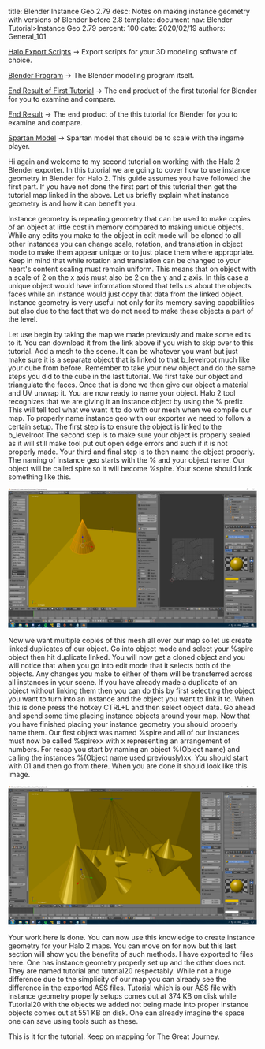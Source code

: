 title:      Blender Instance Geo 2.79
desc:       Notes on making instance geometry with versions of Blender before 2.8
template:   document
nav:        Blender Tutorial>Instance Geo 2.79
percent:    100
date:       2020/02/19
authors:    General_101

[Halo Export Scripts](http://www.h2maps.net/Tools/PC/Export%20Scripts/Halo_Export.7z) -> Export scripts for your 3D modeling software of choice.

[Blender Program](https://www.blender.org/) -> The Blender modeling program itself.

[End Result of First Tutorial](http://www.h2maps.net/Sources/H2EK%20Source/Manual/Blender/Tutorial.blend) -> The end product of the first tutorial for Blender for you to examine and compare.

[End Result](http://www.h2maps.net/Sources/H2EK%20Source/Manual/Blender/Tutorial2.blend) -> The end product of the this tutorial for Blender for you to examine and compare.

[Spartan Model](http://www.h2maps.net/Sources/H2EK%20Source/Manual/Blender/Spartan.zip) -> Spartan model that should be to scale with the ingame player.

Hi again and welcome to my second tutorial on working with the Halo 2 Blender exporter. 
In this tutorial we are going to cover how to use instance geometry in Blender for Halo 2. This guide assumes you have followed the first part.
If you have not done the first part of this tutorial then get the tutorial map linked in the above. Let us briefly explain what instance geometry is and how it can benefit you.

Instance geometry is repeating geometry that can be used to make copies of an object at little cost in memory compared to making unique objects.
While any edits you make to the object in edit mode will be cloned to all other instances you can change scale, rotation, and translation in object mode to make them appear unique or to just place them where appropriate.
Keep in mind that while rotation and translation can be changed to your heart's content scaling must remain uniform. This means that on object with a scale of 2 on the x axis must also be 2 on the y and z axis.
In this case a unique object would have information stored that tells us about the objects faces while an instance would just copy that data from the linked object.
Instance geometry is very useful not only for its memory saving capabilities but also due to the fact that we do not need to make these objects a part of the level.

Let use begin by taking the map we made previously and make some edits to it. You can download it from the link above if you wish to skip over to this tutorial.
Add a mesh to the scene. It can be whatever you want but just make sure it is a separate object that is linked to that b_levelroot much like your cube from before. 
Remember to take your new object and do the same steps you did to the cube in the last tutorial. We first take our object and triangulate the faces. Once that is done we then give our object a material and UV unwrap it.
You are now ready to name your object. Halo 2 tool recognizes that we are giving it an instance object by using the % prefix. This will tell tool what we want it to do with our mesh when we compile our map.
To properly name instance geo with our exporter we need to follow a certain setup.
The first step is to ensure the object is linked to the b_levelroot
The second step is to make sure your object is properly sealed as it will still make tool put out open edge errors and such if it is not properly made.
Your third and final step is to then name the object properly. The naming of instance geo starts with the % and your object name. Our object will be called spire so it will become %spire.
Your scene should look something like this.

![](assets\2.79\2A.png)

Now we want multiple copies of this mesh all over our map so let us create linked duplicates of our object. Go into object mode and select your %spire object then hit duplicate linked. You will now get a cloned object and you will notice that when you go into edit mode that it selects both of the objects.
Any changes you make to either of them will be transferred across all instances in your scene. If you have already made a duplicate of an object without linking them then you can do this by first selecting the object you want to turn into an instance and the object you want to link it to.
When this is done press the hotkey CTRL+L and then select object data. Go ahead and spend some time placing instance objects around your map.
Now that you have finished placing your instance geometry you should properly name them. Our first object was named %spire and all of our instances must now be called %spirexx with x representing an arrangement of numbers.
For recap you start by naming an object %(Object name) and calling the instances %(Object name used previously)xx. You should start with 01 and then go from there.
When you are done it should look like this image.

![](assets\2.79\2B.png)

Your work here is done. You can now use this knowledge to create instance geometry for your Halo 2 maps. You can move on for now but this last section will show you the benefits of such methods. I have exported to files here.
One has instance geometry properly set up and the other does not. They are named tutorial and tutorial20 respectably. While not a huge difference due to the simplicity of our map you can already see the difference in the exported ASS files.
Tutorial which is our ASS file with instance geometry properly setups comes out at 374 KB on disk while Tutorial20 with the objects we added not being made into proper instance objects comes out at 551 KB on disk. One can already imagine the space one can save using tools such as these.

This is it for the tutorial. Keep on mapping for The Great Journey.
